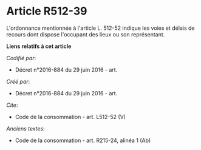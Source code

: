 # Article R512-39

L'ordonnance mentionnée à l'article L. 512-52 indique les voies et délais de recours dont dispose l'occupant des lieux ou son
représentant.

**Liens relatifs à cet article**

_Codifié par_:

  - Décret n°2016-884 du 29 juin 2016 - art.

_Créé par_:

  - Décret n°2016-884 du 29 juin 2016 - art.

_Cite_:

  - Code de la consommation - art. L512-52 (V)

_Anciens textes_:

  - Code de la consommation - art. R215-24, alinéa 1 (Ab)
